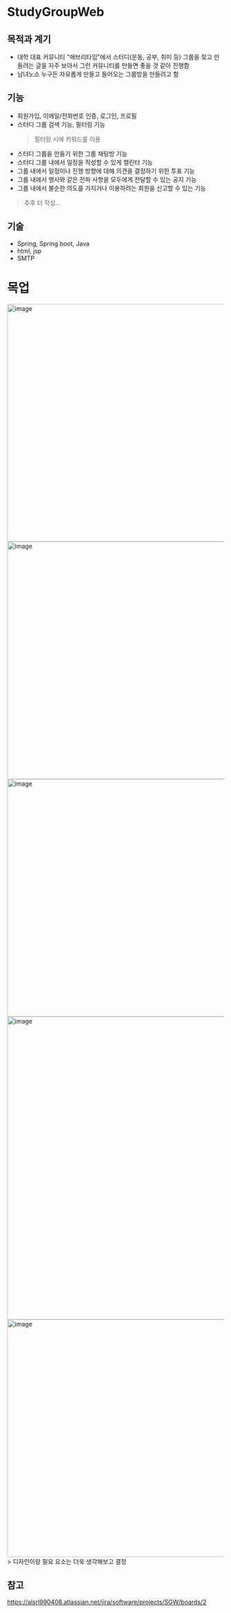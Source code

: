 # StudyGroupWeb

## 목적과 계기 
- 대학 대표 커뮤니티 "애브리타임"에서 스터디(운동, 공부, 취미 등) 그룹을 찾고 만들려는 글을 자주 보아서 그런 커뮤니티를 만들면 좋을 것 같아 진행함
- 남녀노소 누구든 자유롭게 만들고 들어오는 그룹방을 만들려고 함

## 기능
- 회원가입, 이메일/전화번호 인증, 로그인, 프로필
- 스터디 그룹 검색 기능, 필터링 기능 
  > 필터링 시에 키워드를 이용
- 스터디 그룹을 만들기 위한 그룹 채팅방 기능
- 스터디 그룹 내에서 일정을 작성할 수 있게 캘린터 기능 
- 그룹 내에서 일정이나 진행 방향에 대해 의견을 결정하기 위한 투표 기능
- 그룹 내에서 행사와 같은 전파 사항을 모두에게 전달할 수 있는 공지 기능 
- 그룹 내에서 불순한 의도를 가지거나 이용하려는 회원을 신고할 수 있는 기능 

> 추후 더 작성... 


## 기술 
- Spring, Spring boot, Java 
- html, jsp 
- SMTP 

# 목업
<img width="552" alt="image" src="https://github.com/Mingi990408/StudyGroupWeb/assets/94788636/bc732110-3a17-4dd7-b9d5-7e094cc44fbf">
<img width="552" alt="image" src="https://github.com/Mingi990408/StudyGroupWeb/assets/94788636/5f295dd8-e61b-410b-8bee-c7fd023065a1">
<img width="552" alt="image" src="https://github.com/Mingi990408/StudyGroupWeb/assets/94788636/dc7eea00-1009-42ca-b7d1-cc29187b4a16">
<img width="704" alt="image" src="https://github.com/Mingi990408/StudyGroupWeb/assets/94788636/9580f928-8944-4a3a-a099-f993e380b23f">
<img width="552" alt="image" src="https://github.com/Mingi990408/StudyGroupWeb/assets/94788636/e4118726-5e43-4b6f-bf36-01e4fe4e2354">
> 디자인이랑 필요 요소는 더욱 생각해보고 결정 

## 참고 
https://alsrl990408.atlassian.net/jira/software/projects/SGW/boards/2
